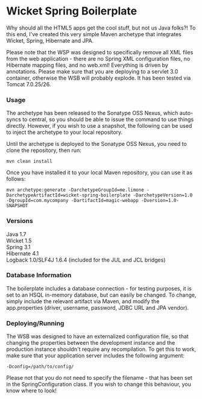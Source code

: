 # Wicket Spring Boilerplate

Why should all the HTML5 apps get the cool stuff, but not us Java folks?!  To this end, I've created this very simple Maven archetype that integrates Wicket, Spring, Hibernate and JPA.  

Please note that the WSP was designed to specifically remove all XML files from the web application - there are no Spring XML configuration files, no Hibernate mapping files, and no web.xml!  Everything is driven by annotations.  Please make sure that you are deploying to a servlet 3.0 container, otherwise the WSB will probably explode.  It has been tested via Tomcat 7.0.25/26.

### Usage

The archetype has been released to the Sonatype OSS Nexus, which auto-syncs to central, so you should be able to issue the command to use things directly.  However, if you wish to use a snapshot, the following can be used to inject the archetype to your local repository.

Until the archetype is deployed to the Sonatype OSS Nexus, you need to clone the repository, then run:

```
mvn clean install
```

Once you have installed it to your local Maven repository, you can use it as follows:

```
mvn archetype:generate -DarchetypeGroupId=me.limone -DarchetypeArtifactId=wicket-spring-boilerplate -DarchetypeVersion=1.0 -DgroupId=com.mycompany -DartifactId=magic-webapp -Dversion=1.0-SNAPSHOT
```

### Versions
Java 1.7  
Wicket 1.5  
Spring 3.1  
Hibernate 4.1  
Logback 1.0/SLF4J 1.6.4 (included for the JUL and JCL bridges)  

### Database Information
The boilerplate includes a database connection - for testing purposes, it is set to an HSQL in-memory database, but can easily be changed.  To change, simply include the relevant artifact via Maven, and modify the app.properties (driver, username, password, JDBC URL and JPA vendor).

### Deploying/Running
The WSB was designed to have an externalized configuration file, so that changing the properties between the development instance and the production instance shouldn't require any recompilation.  To get this to work, make sure that your application server includes the following argument:
  
```
-Dconfig=/path/to/config/
```
  
Please not that you do not need to specify the filename - that has been set in the SpringConfiguration class.  If you wish to change this behaviour, you know where to look!